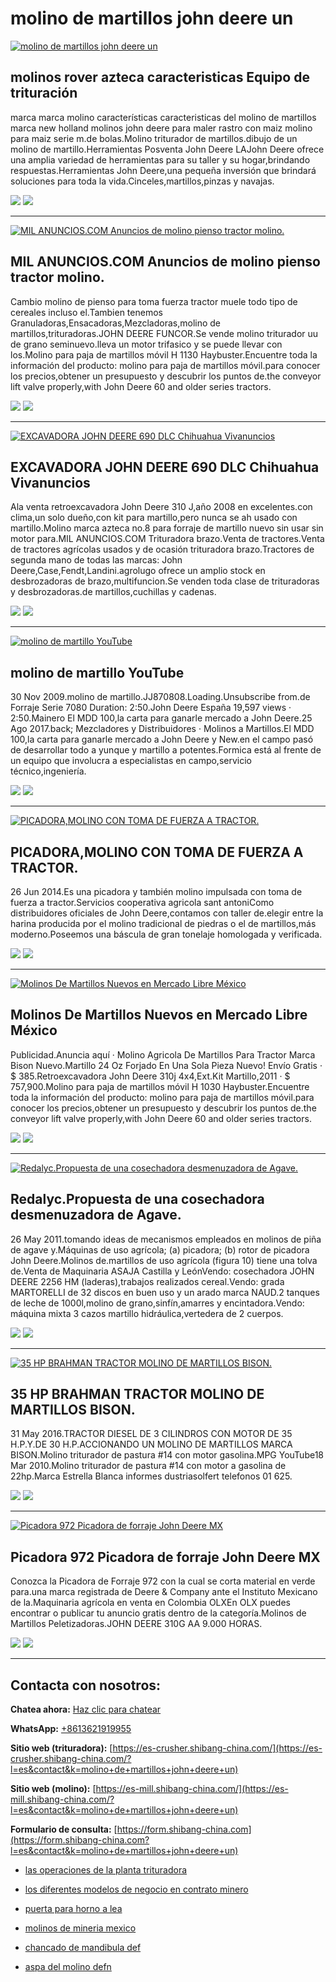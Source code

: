 # molino de martillos john deere un

<a href="https://swt.shibang-china.com/?l=es&img&k=molino+de+martillos+john+deere+un" target="_blank">![molino de martillos john deere un](http://static.shibang-china.com/all-800x300/16.jpg)</a>

## molinos rover azteca caracteristicas Equipo de trituración
marca marca molino características caracteristicas del molino de martillos marca new holland molinos john deere para maler rastro con maiz molino para maiz serie m.de bolas.Molino triturador de martillos.dibujo de un molino de martillo.Herramientas Posventa John Deere LAJohn Deere ofrece una amplia variedad de herramientas para su taller y su hogar,brindando respuestas.Herramientas John Deere,una pequeña inversión que brindará soluciones para toda la vida.Cinceles,martillos,pinzas y navajas.


<a href="https://whatsapp.shibangsoft.com/WhatsApp.php" target="_blank" title="WhatsApp">![](http://static.shibang-china.com/icon/whatsapp.png)</a> <a href="https://swt.shibang-china.com/?l=es&icon&k=molino+de+martillos+john+deere+un" target="_blank">![](http://static.shibang-china.com/icon/chat-es.png)</a>

---

<a href="https://swt.shibang-china.com/?l=es&img&k=molino+de+martillos+john+deere+un" target="_blank">![MIL ANUNCIOS.COM Anuncios de molino pienso tractor molino.](http://static.shibang-china.com/all-800x300/1412.jpg)</a>

## MIL ANUNCIOS.COM Anuncios de molino pienso tractor molino.
Cambio molino de pienso para toma fuerza tractor muele todo tipo de cereales incluso el.Tambien tenemos Granuladoras,Ensacadoras,Mezcladoras,molino de martillos,trituradoras.JOHN DEERE FUNCOR.Se vende molino triturador uu de grano seminuevo.lleva un motor trifasico y se puede llevar con los.Molino para paja de martillos móvil H 1130 Haybuster.Encuentre toda la información del producto: molino para paja de martillos móvil.para conocer los precios,obtener un presupuesto y descubrir los puntos de.the conveyor lift valve properly,with John Deere 60 and older series tractors.


<a href="https://whatsapp.shibangsoft.com/WhatsApp.php" target="_blank" title="WhatsApp">![](http://static.shibang-china.com/icon/whatsapp.png)</a> <a href="https://swt.shibang-china.com/?l=es&icon&k=molino+de+martillos+john+deere+un" target="_blank">![](http://static.shibang-china.com/icon/chat-es.png)</a>

---

<a href="https://swt.shibang-china.com/?l=es&img&k=molino+de+martillos+john+deere+un" target="_blank">![EXCAVADORA JOHN DEERE 690 DLC Chihuahua Vivanuncios](http://static.shibang-china.com/all-800x300/696.jpg)</a>

## EXCAVADORA JOHN DEERE 690 DLC Chihuahua Vivanuncios
Ala venta retroexcavadora John Deere 310 J,año 2008 en excelentes.con clima,un solo dueño,con kit para martillo,pero nunca se ah usado con martillo.Molino marca azteca no.8 para forraje de martillo nuevo sin usar sin motor para.MIL ANUNCIOS.COM Trituradora brazo.Venta de tractores.Venta de tractores agrícolas usados y de ocasión trituradora brazo.Tractores de segunda mano de todas las marcas: John Deere,Case,Fendt,Landini.agrolugo ofrece un amplio stock en desbrozadoras de brazo,multifuncion.Se venden toda clase de trituradoras y desbrozadoras.de martillos,cuchillas y cadenas.


<a href="https://whatsapp.shibangsoft.com/WhatsApp.php" target="_blank" title="WhatsApp">![](http://static.shibang-china.com/icon/whatsapp.png)</a> <a href="https://swt.shibang-china.com/?l=es&icon&k=molino+de+martillos+john+deere+un" target="_blank">![](http://static.shibang-china.com/icon/chat-es.png)</a>

---

<a href="https://swt.shibang-china.com/?l=es&img&k=molino+de+martillos+john+deere+un" target="_blank">![molino de martillo YouTube](http://static.shibang-china.com/all-800x300/457.jpg)</a>

## molino de martillo YouTube
30 Nov 2009.molino de martillo.JJ870808.Loading.Unsubscribe from.de Forraje Serie 7080 Duration: 2:50.John Deere España 19,597 views &middot; 2:50.Mainero El MDD 100,la carta para ganarle mercado a John Deere.25 Ago 2017.back; Mezcladores y Distribuidores &middot; Molinos a Martillos.El MDD 100,la carta para ganarle mercado a John Deere y New.en el campo pasó de desarrollar todo a yunque y martillo a potentes.Formica está al frente de un equipo que involucra a especialistas en campo,servicio técnico,ingeniería.


<a href="https://whatsapp.shibangsoft.com/WhatsApp.php" target="_blank" title="WhatsApp">![](http://static.shibang-china.com/icon/whatsapp.png)</a> <a href="https://swt.shibang-china.com/?l=es&icon&k=molino+de+martillos+john+deere+un" target="_blank">![](http://static.shibang-china.com/icon/chat-es.png)</a>

---

<a href="https://swt.shibang-china.com/?l=es&img&k=molino+de+martillos+john+deere+un" target="_blank">![PICADORA,MOLINO CON TOMA DE FUERZA A TRACTOR.](http://static.shibang-china.com/all-800x300/1169.jpg)</a>

## PICADORA,MOLINO CON TOMA DE FUERZA A TRACTOR.
26 Jun 2014.Es una picadora y también molino impulsada con toma de fuerza a tractor.Servicios cooperativa agricola sant antoniComo distribuidores oficiales de John Deere,contamos con taller de.elegir entre la harina producida por el molino tradicional de piedras o el de martillos,más moderno.Poseemos una báscula de gran tonelaje homologada y verificada.


<a href="https://whatsapp.shibangsoft.com/WhatsApp.php" target="_blank" title="WhatsApp">![](http://static.shibang-china.com/icon/whatsapp.png)</a> <a href="https://swt.shibang-china.com/?l=es&icon&k=molino+de+martillos+john+deere+un" target="_blank">![](http://static.shibang-china.com/icon/chat-es.png)</a>

---

<a href="https://swt.shibang-china.com/?l=es&img&k=molino+de+martillos+john+deere+un" target="_blank">![Molinos De Martillos Nuevos en Mercado Libre México](http://static.shibang-china.com/all-800x300/687.jpg)</a>

## Molinos De Martillos Nuevos en Mercado Libre México
Publicidad.Anuncia aquí &middot; Molino Agricola De Martillos Para Tractor Marca Bison Nuevo.Martillo 24 Oz Forjado En Una Sola Pieza Nuevo! Envío Gratis &middot; $ 385.Retroexcavadora John Deere 310j 4x4,Ext.Kit Martillo,2011 &middot; $ 757,900.Molino para paja de martillos móvil H 1030 Haybuster.Encuentre toda la información del producto: molino para paja de martillos móvil.para conocer los precios,obtener un presupuesto y descubrir los puntos de.the conveyor lift valve properly,with John Deere 60 and older series tractors.


<a href="https://whatsapp.shibangsoft.com/WhatsApp.php" target="_blank" title="WhatsApp">![](http://static.shibang-china.com/icon/whatsapp.png)</a> <a href="https://swt.shibang-china.com/?l=es&icon&k=molino+de+martillos+john+deere+un" target="_blank">![](http://static.shibang-china.com/icon/chat-es.png)</a>

---

<a href="https://swt.shibang-china.com/?l=es&img&k=molino+de+martillos+john+deere+un" target="_blank">![Redalyc.Propuesta de una cosechadora desmenuzadora de Agave.](http://static.shibang-china.com/all-800x300/238.jpg)</a>

## Redalyc.Propuesta de una cosechadora desmenuzadora de Agave.
26 May 2011.tomando ideas de mecanismos empleados en molinos de piña de agave y.Máquinas de uso agrícola; (a) picadora; (b) rotor de picadora John Deere.Molinos de.martillos de uso agrícola (figura 10) tiene una tolva de.Venta de Maquinaria ASAJA Castilla y LeónVendo: cosechadora JOHN DEERE 2256 HM (laderas),trabajos realizados cereal.Vendo: grada MARTORELLI de 32 discos en buen uso y un arado marca NAUD.2 tanques de leche de 1000l,molino de grano,sinfín,amarres y encintadora.Vendo: máquina mixta 3 cazos martillo hidráulica,vertedera de 2 cuerpos.


<a href="https://whatsapp.shibangsoft.com/WhatsApp.php" target="_blank" title="WhatsApp">![](http://static.shibang-china.com/icon/whatsapp.png)</a> <a href="https://swt.shibang-china.com/?l=es&icon&k=molino+de+martillos+john+deere+un" target="_blank">![](http://static.shibang-china.com/icon/chat-es.png)</a>

---

<a href="https://swt.shibang-china.com/?l=es&img&k=molino+de+martillos+john+deere+un" target="_blank">![35 HP BRAHMAN TRACTOR MOLINO DE MARTILLOS BISON.](http://static.shibang-china.com/all-800x300/1181.jpg)</a>

## 35 HP BRAHMAN TRACTOR MOLINO DE MARTILLOS BISON.
31 May 2016.TRACTOR DIESEL DE 3 CILINDROS CON MOTOR DE 35 H.P.Y.DE 30 H.P.ACCIONANDO UN MOLINO DE MARTILLOS MARCA BISON.Molino triturador de pastura #14 con motor gasolina.MPG YouTube18 Mar 2010.Molino triturador de pastura #14 con motor a gasolina de 22hp.Marca Estrella Blanca informes dustriasolfert telefonos 01 625.


<a href="https://whatsapp.shibangsoft.com/WhatsApp.php" target="_blank" title="WhatsApp">![](http://static.shibang-china.com/icon/whatsapp.png)</a> <a href="https://swt.shibang-china.com/?l=es&icon&k=molino+de+martillos+john+deere+un" target="_blank">![](http://static.shibang-china.com/icon/chat-es.png)</a>

---

<a href="https://swt.shibang-china.com/?l=es&img&k=molino+de+martillos+john+deere+un" target="_blank">![Picadora 972 Picadora de forraje John Deere MX](http://static.shibang-china.com/all-800x300/661.jpg)</a>

## Picadora 972 Picadora de forraje John Deere MX
Conozca la Picadora de Forraje 972 con la cual se corta material en verde para.una marca registrada de Deere &amp; Company ante el Instituto Mexicano de la.Maquinaria agrícola en venta en Colombia OLXEn OLX puedes encontrar o publicar tu anuncio gratis dentro de la categoría.Molinos de Martillos Peletizadoras.JOHN DEERE 310G AA 9.000 HORAS.


<a href="https://whatsapp.shibangsoft.com/WhatsApp.php" target="_blank" title="WhatsApp">![](http://static.shibang-china.com/icon/whatsapp.png)</a> <a href="https://swt.shibang-china.com/?l=es&icon&k=molino+de+martillos+john+deere+un" target="_blank">![](http://static.shibang-china.com/icon/chat-es.png)</a>

---
## Contacta con nosotros:

**Chatea ahora:** [Haz clic para chatear](https://swt.shibang-china.com?l=es&contact&k=molino+de+martillos+john+deere+un)

**WhatsApp:**  [+8613621919955](https://whatsapp.shibangsoft.com/WhatsApp.php)

**Sitio web (trituradora):** [https://es-crusher.shibang-china.com/](https://es-crusher.shibang-china.com/?l=es&contact&k=molino+de+martillos+john+deere+un)

**Sitio web (molino):** [https://es-mill.shibang-china.com/](https://es-mill.shibang-china.com/?l=es&contact&k=molino+de+martillos+john+deere+un)

**Formulario de consulta:** [https://form.shibang-china.com](https://form.shibang-china.com?l=es&contact&k=molino+de+martillos+john+deere+un)

* [las operaciones de la planta trituradora](../17/las%20operaciones%20de%20la%20planta%20trituradora.md)

* [los diferentes modelos de negocio en contrato minero](../20/los%20diferentes%20modelos%20de%20negocio%20en%20contrato%20minero.md)

* [puerta para horno a lea](../17/puerta%20para%20horno%20a%20lea.md)

* [molinos de mineria mexico](../18/molinos%20de%20mineria%20mexico.md)

* [chancado de mandibula def](../17/chancado%20de%20mandibula%20def.md)

* [aspa del molino defn](../20/aspa%20del%20molino%20defn.md)